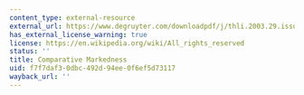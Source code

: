 ```yaml
---
content_type: external-resource
external_url: https://www.degruyter.com/downloadpdf/j/thli.2003.29.issue-1-2/thli.29.1-2.1/thli.29.1-2.1.pdf
has_external_license_warning: true
license: https://en.wikipedia.org/wiki/All_rights_reserved
status: ''
title: Comparative Markedness
uid: f7f7daf3-0dbc-492d-94ee-0f6ef5d73117
wayback_url: ''
---
```

